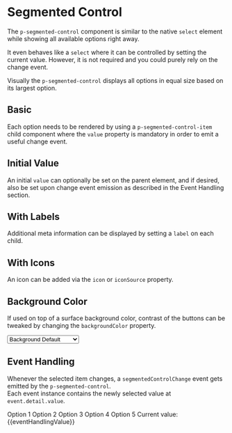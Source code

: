 # Segmented Control

The `p-segmented-control` component is similar to the native `select` element while showing all available options right
away.

It even behaves like a `select` where it can be controlled by setting the current value. However, it is not required and
you could purely rely on the change event.

Visually the `p-segmented-control` displays all options in equal size based on its largest option.

<TableOfContents></TableOfContents>

## Basic

Each option needs to be rendered by using a `p-segmented-control-item` child component where the `value` property is
mandatory in order to emit a useful change event.

<Playground :markup="basicMarkup" :config="config"></Playground>

## Initial Value

An initial `value` can optionally be set on the parent element, and if desired, also be set upon change event emission
as described in the <a :href="eventHandlingUrl">Event Handling</a> section.

<Playground :markup="initialValueMarkup" :config="config"></Playground>

## With Labels

Additional meta information can be displayed by setting a `label` on each child.

<Playground :markup="withLabelsMarkup" :config="config"></Playground>

## With Icons

An icon can be added via the `icon` or `iconSource` property.

<Playground :markup="withIconsMarkup" :config="config"></Playground>

## Background Color

If used on top of a surface background color, contrast of the buttons can be tweaked by changing the `backgroundColor`
property.

<Playground :markup="backgroundColorMarkup" :config="{ ...config, colorScheme: backgroundColor.replace('background-', '') }">
  <select v-model="backgroundColor" aria-label="Select background color">
    <option disabled>Select background color</option>
    <option value="background-default">Background Default</option>
    <option value="background-surface">Background Surface</option>
  </select>
</Playground>

## Event Handling

Whenever the selected item changes, a `segmentedControlChange` event gets emitted by the `p-segmented-control`.  
Each event instance contains the newly selected value at `event.detail.value`.

<Playground :frameworkMarkup="eventHandlingMarkup" :config="config">
  <p-segmented-control :value="eventHandlingValue" v-on:segmentedControlChange="eventHandlingValue = $event.detail.value">
    <p-segmented-control-item value="1">Option 1</p-segmented-control-item>
    <p-segmented-control-item value="2">Option 2</p-segmented-control-item>
    <p-segmented-control-item value="3">Option 3</p-segmented-control-item>
    <p-segmented-control-item value="4">Option 4</p-segmented-control-item>
    <p-segmented-control-item value="5">Option 5</p-segmented-control-item>
  </p-segmented-control>
  <p-text :theme="theme">Current value: {{eventHandlingValue}}</p-text>
</Playground>

<script lang="ts">
import Vue from 'vue';
import Component from 'vue-class-component';
import { getSegmentedControlCodeSamples } from '@porsche-design-system/shared';
import { getAnchorLink } from '@/utils';
import type { Theme } from '@/models';
  
@Component
export default class Code extends Vue {
  config = { themeable: true };
  backgroundColor = 'background-surface';
  eventHandlingUrl = getAnchorLink('event-handling');

  shirtSizeItems = `<p-segmented-control-item value="xs">XS</p-segmented-control-item>
  <p-segmented-control-item value="s">S</p-segmented-control-item>
  <p-segmented-control-item value="m">M</p-segmented-control-item>
  <p-segmented-control-item value="l">L</p-segmented-control-item>
  <p-segmented-control-item value="xl">XL</p-segmented-control-item>`;

  optionItems = `<p-segmented-control-item value="1">Option 1</p-segmented-control-item>
  <p-segmented-control-item value="2">Option 2</p-segmented-control-item>
  <p-segmented-control-item value="3">Option 3</p-segmented-control-item>
  <p-segmented-control-item value="4" disabled>Option 4</p-segmented-control-item>
  <p-segmented-control-item value="5">Option 5</p-segmented-control-item>`;

  basicMarkup = `<p-segmented-control aria-label="Choose a t-shirt size">
  ${this.shirtSizeItems}
</p-segmented-control>`;

  initialValueMarkup = `<p-segmented-control value="2" aria-label="Choose a option">
  ${this.optionItems}
</p-segmented-control>`;

  withLabelsMarkup = `<p-segmented-control aria-label="Choose a option">
  ${this.optionItems.replace(/value="\d"/g, '$& label="Label"')}
</p-segmented-control>`;

  get withIconsMarkup() {
    let i = 0;
    const icons = ['truck', 'car', 'bell', 'garage', require('../../assets/icon-custom-kaixin.svg')]; 
    const items = this.optionItems.replace(/value="\d"/g, (match) => {
      const attr = icons[i].includes('.svg') ? 'icon-source' : 'icon';
      return `${match} ${attr}="${icons[i++]}"`;
    });

    return `<p-segmented-control aria-label="Choose a option">
  ${items}
</p-segmented-control>`;
  };

  get backgroundColorMarkup() {
    return `<p-segmented-control background-color="${this.backgroundColor}" aria-label="Choose a option">
  ${this.optionItems}
</p-segmented-control>`;
  };

  get theme(): Theme {
    return this.$store.getters.theme;
  }

  eventHandlingMarkup = getSegmentedControlCodeSamples();
  eventHandlingValue = 1;
}
</script>

